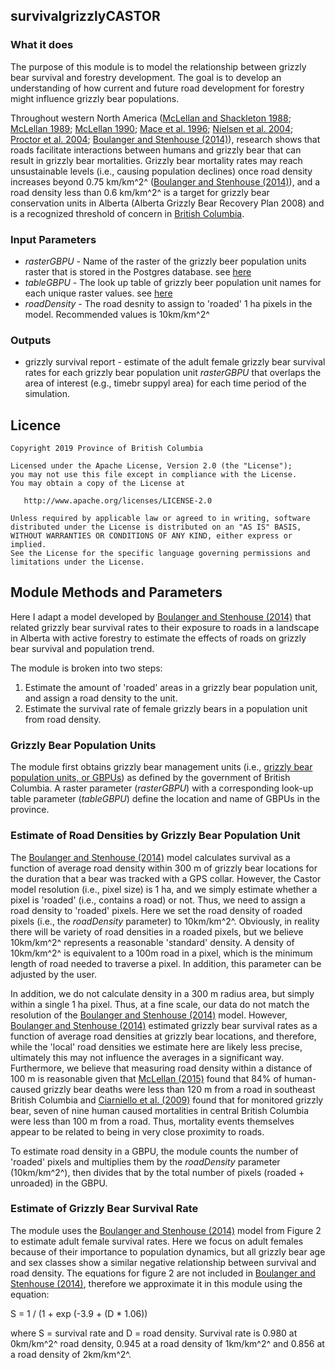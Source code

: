 ## survivalgrizzlyCASTOR

### What it does

The purpose of this module is to model the relationship between grizzly bear survival and forestry
development. The goal is to develop an understanding of how current and future road development for forestry might influence grizzly bear populations. 

Throughout western North America ([McLellan and Shackleton 1988](https://www.jstor.org/stable/2403836); [McLellan 1989](https://cdnsciencepub.com/doi/abs/10.1139/z89-264); [McLellan 1990](https://www.jstor.org/stable/3872902); [Mace et al. 1996](https://www.jstor.org/stable/2404779); [Nielsen et al. 2004](https://www.sciencedirect.com/science/article/pii/S0378112704003457); [Proctor et al. 2004](https://bioone.org/journals/ursus/volume-15/issue-2/1537-6176(2004)015%3C0145:ACAOMO%3E2.0.CO;2/A-comparative-analysis-of-management-options-for-grizzly-bear-conservation/10.2192/1537-6176(2004)015%3C0145:ACAOMO%3E2.0.CO;2.short); [Boulanger and Stenhouse (2014)](https://journals.plos.org/plosone/article?id=10.1371/journal.pone.0115535)), research shows that roads facilitate interactions between humans and grizzly bear that can result in grizzly bear mortalities. Grizzly bear mortality rates may reach unsustainable levels (i.e., causing population declines) once road density increases beyond 0.75 km/km^2^ ([Boulanger and Stenhouse (2014)](https://journals.plos.org/plosone/article?id=10.1371/journal.pone.0115535)), and a road density less than 0.6 km/km^2^ is a target for grizzly bear conservation units in Alberta (Alberta Grizzly Bear Recovery Plan 2008) and is a recognized threshold of concern in [British  Columbia](http://www.env.gov.bc.ca/soe/indicators/plants-and-animals/grizzly-bears.html).  

### Input Parameters
* *rasterGBPU* - Name of the raster of the grizzly beer population units raster that is stored in the Postgres database. see [here](https://github.com/bcgov/castor/blob/master/R/Params/grizzly_bear_population_units.Rmd) 
* *tableGBPU* - The look up table of grizzly beer population unit names for each unique raster values. see [here](https://github.com/bcgov/castor/blob/master/R/Params/grizzly_bear_population_units.Rmd)
* *roadDensity* - The road desnity to assign to 'roaded' 1 ha pixels in the model. Recommended values is 10km/km^2^


### Outputs

* grizzly survival report - estimate of the adult female grizzly bear survival rates for each grizzly bear population unit *rasterGBPU* that overlaps the area of interest (e.g., timebr suppyl area) for each time period of the simulation.

## Licence

    Copyright 2019 Province of British Columbia

    Licensed under the Apache License, Version 2.0 (the "License");
    you may not use this file except in compliance with the License.
    You may obtain a copy of the License at

       http://www.apache.org/licenses/LICENSE-2.0

    Unless required by applicable law or agreed to in writing, software
    distributed under the License is distributed on an "AS IS" BASIS,
    WITHOUT WARRANTIES OR CONDITIONS OF ANY KIND, either express or implied.
    See the License for the specific language governing permissions and
    limitations under the License.


## Module Methods and Parameters
Here I adapt a model developed by [Boulanger and Stenhouse (2014)](https://journals.plos.org/plosone/article?id=10.1371/journal.pone.0115535) that related grizzly bear survival rates to their exposure to roads in a landscape in Alberta with active forestry to estimate the effects of roads on grizzly bear survival and population trend.  

The module is broken into two steps:
1. Estimate the amount of 'roaded' areas in a grizzly bear population unit, and assign a road density to the unit.
2. Estimate the survival rate of female grizzly bears in a population unit from road density.

### Grizzly Bear Population Units
The module first obtains grizzly bear management units (i.e., [grizzly bear population units, or GBPUs](https://catalogue.data.gov.bc.ca/dataset/caa22f7a-87df-4f31-89e0-d5295ec5c725)) as defined by the government of British Columbia. A raster parameter (*rasterGBPU*) with a corresponding look-up table parameter (*tableGBPU*) define the location and name of GBPUs in the province. 

### Estimate of Road Densities by Grizzly Bear Population Unit
The [Boulanger and Stenhouse (2014)](https://journals.plos.org/plosone/article?id=10.1371/journal.pone.0115535) model calculates survival as a function of average road density within 300 m of grizzly bear locations for the duration that a bear was tracked with a GPS collar. However, the Castor model resolution (i.e., pixel size) is 1 ha, and we simply estimate whether a pixel is 'roaded' (i.e., contains a road) or not. Thus, we need to assign a road density to 'roaded' pixels. Here we set the road density of roaded pixels (i.e., the *roadDensity* parameter) to 10km/km^2^.  Obviously, in reality there will be variety of road densities in a roaded pixels, but we believe 10km/km^2^ represents a reasonable 'standard' density. A density of 10km/km^2^ is equivalent to a 100m road in a pixel, which is the minimum length of road needed to traverse a pixel. In addition, this parameter can be adjusted by the user.  

In addition, we do not calculate density in a 300 m radius area, but simply within a single 1 ha pixel. Thus, at a fine scale, our data do not match the resolution of the [Boulanger and Stenhouse (2014)](https://journals.plos.org/plosone/article?id=10.1371/journal.pone.0115535) model. However, [Boulanger and Stenhouse (2014)](https://journals.plos.org/plosone/article?id=10.1371/journal.pone.0115535) estimated grizzly bear survival rates as a function of average road densities at grizzly bear locations, and therefore, while the 'local' road densities we estimate here are likely less precise, ultimately this may not influence the averages in a significant way. Furthermore, we believe that measuring road density within a distance of 100 m is reasonable given that [McLellan (2015)](https://wildlife.onlinelibrary.wiley.com/doi/abs/10.1002/jwmg.896) found that 84% of human-caused grizzly bear deaths were less than 120 m from a road in southeast British Columbia and [Ciarniello et al. (2009)](https://bioone.org/journals/Wildlife-Biology/volume-15/issue-3/08-080/Comparison-of-Grizzly-Bear-Ursus-arctos-Demographics-in-Wilderness-Mountains/10.2981/08-080.short)
found that for monitored grizzly bear, seven of nine human caused mortalities in central British Columbia were less than 100 m from a road. Thus, mortality events themselves appear to be related to being in very close proximity to roads. 

To estimate road density in a GBPU, the module counts the number of 'roaded' pixels and multiplies them by the *roadDensity* parameter (10km/km^2^), then divides that by the total number of pixels (roaded + unroaded) in the GBPU.

### Estimate of Grizzly Bear Survival Rate
The module uses the [Boulanger and Stenhouse (2014)](https://journals.plos.org/plosone/article?id=10.1371/journal.pone.0115535) model from Figure 2 to estimate adult female survival rates. Here we focus on adult females because of their importance to population dynamics, but all grizzly bear age and sex classes show a similar negative relationship between survival and road density. The equations for figure 2 are not included in [Boulanger and Stenhouse (2014)](https://journals.plos.org/plosone/article?id=10.1371/journal.pone.0115535), therefore we approximate it in this module using the equation:

S = 1 / (1 + exp (-3.9 + (D * 1.06)) 

where S = survival rate and D = road density. Survival rate  is 0.980 at 0km/km^2^ road density, 0.945 at a road density of 1km/km^2^ and 0.856 at a road density of 2km/km^2^.
